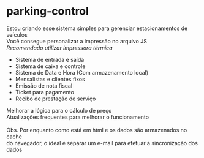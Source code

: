 # parking-control

Estou criando esse sistema simples para gerenciar estacionamentos de veículos <br> Você consegue personalizar a impressão no arquivo JS <br> *Recomendado utilizar impressora térmica*

- Sistema de entrada e saída
- Sistema de caixa e controle
- Sistema de Data e Hora (Com armazenamento local)
- Mensalistas e clientes fixos
- Emissão de nota fiscal
- Ticket para pagamento
- Recibo de prestação de serviço

Melhorar a lógica para o cálculo de preço <br> Atualizações frequentes para melhorar o funcionamento <br><br>
Obs. Por enquanto como está em html e os dados são armazenados no cache <br> do navegador, o ideal é separar um e-mail para efetuar a sincronização dos dados
